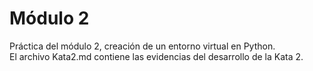 # Módulo 2

Práctica del módulo 2, creación de un entorno virtual en Python.  
El archivo Kata2.md contiene las evidencias del desarrollo de la Kata 2.
